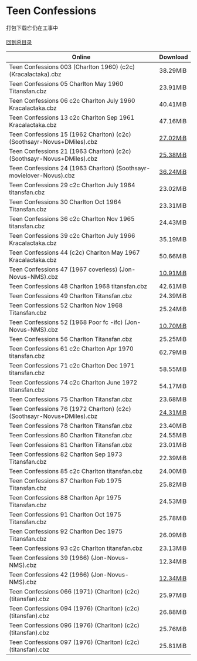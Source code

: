 # Teen Confessions

打包下载📦仍在工事中

[回到总目录](/Catalogs.md)







Online | Download
--- | ---
Teen Confessions 003 (Charlton 1960) (c2c) (Kracalactaka).cbz | 38.29MiB
Teen Confessions 05 Charlton May 1960 Titansfan.cbz | 23.91MiB
Teen Confessions 06 c2c Charlton July 1960 Kracalactaka.cbz | 40.41MiB
Teen Confessions 13 c2c Charlton Sep 1961 Kracalactaka.cbz | 47.16MiB
Teen Confessions 15 (1962 Charlton) (c2c) (Soothsayr-Novus+DMiles).cbz | [27.02MiB](https://pan.baidu.com/s/1geMaguf#list/path=%2FNovus%20-%20Week%20of%202017%20Q2%2FNovus%20-%20Week%20of%202017-05-24%2F%E3%82%BB%E3%82%A4%E3%82%AD%E3%82%B3%E3%82%BB%E3%82%BB%E3%82%A8%E3%82%B3%E3%82%A4%E3%82%AD%E3%82%AA%E3%82%BF%E3%82%AA%E3%82%AD%E3%82%A8%E3%82%B3%E3%82%B9%E3%82%B7%E3%82%A4%E3%82%A8%E3%82%B9%E3%82%B9%E3%82%AB%E3%82%BB%E3%82%A4%E3%82%AA%E3%82%AD%E3%82%B7%E3%82%B9%E3%82%AF%E3%82%A4%E3%82%A6&parentPath=%2FNovus%20-%20Week%20of%202017%20Q2)
Teen Confessions 21 (1963 Charlton) (c2c) (Soothsayr-Novus+DMiles).cbz | [25.38MiB](https://pan.baidu.com/s/1geMaguf#list/path=%2FNovus%20-%20Week%20of%202017%20Q2%2FNovus%20-%20Week%20of%202017-05-24%2F%E3%82%A4%E3%82%B9%E3%82%AB%E3%82%BD%E3%82%AB%E3%82%AD%E3%82%BD%E3%82%A2%E3%82%A6%E3%82%A6%E3%82%B3%E3%82%A2%E3%82%A2%E3%82%B7%E3%82%AB%E3%82%BD%E3%82%B9%E3%82%A6%E3%82%AF%E3%82%AA%E3%82%B1%E3%82%BF%E3%82%B9%E3%82%A8%E3%82%BF%E3%82%B3%E3%82%B1%E3%82%A4%E3%82%B3%E3%82%B3%E3%82%BF%E3%82%A2&parentPath=%2FNovus%20-%20Week%20of%202017%20Q2)
Teen Confessions 24 (1963 Charlton) (Soothsayr-movielover-Novus).cbz | [36.24MiB](https://pan.baidu.com/s/1qYyry6S#list/path=%2FNovus%20-%20Week%20of%202017%20Q1%2FNovus%20-%20Week%20of%202017-02-15%2F%E3%82%AD%E3%82%AA%E3%82%A2%E3%82%A6%E3%82%B5%E3%82%A8%E3%82%BF%E3%82%B7%E3%82%A4%E3%82%AB%E3%82%A2%E3%82%B1%E3%82%AD%E3%82%B9%E3%82%AF%E3%82%A2%E3%82%BF%E3%82%A8%E3%82%A8%E3%82%B5%E3%82%A8%E3%82%BF%E3%82%BF%E3%82%BF%E3%82%BB%E3%82%B5%E3%82%B5%E3%82%A8%E3%82%A2%E3%82%BF%E3%82%BB%E3%82%A2&parentPath=%2FNovus%20-%20Week%20of%202017%20Q1)
Teen Confessions 29 c2c Charlton July 1964 titansfan.cbz | 23.02MiB
Teen Confessions 30 Charlton Oct 1964 Titansfan.cbz | 23.31MiB
Teen Confessions 36 c2c Charlton Nov 1965 titansfan.cbz | 24.43MiB
Teen Confessions 39 c2c Charlton July 1966 Kracalactaka.cbz | 35.19MiB
Teen Confessions 44 (c2c) Charlton May 1967 Kracalactaka.cbz | 50.66MiB
Teen Confessions 47 (1967 coverless) (Jon-Novus-NMS).cbz | [10.91MiB](https://pan.baidu.com/s/1i5itmYx#list/path=%2FNovus%20-%20Week%20of%202016%20Q1%2FNovus%20-%20Week%20of%202016-01-20%2F%E3%82%B1%E3%82%AA%E3%82%A6%E3%82%B3%E3%82%B3%E3%82%AA%E3%82%A8%E3%82%AA%E3%82%B3%E3%82%B7%E3%82%A8%E3%82%AB%E3%82%AA%E3%82%B3%E3%82%B1%E3%82%A8%E3%82%B1%E3%82%A4%E3%82%B5%E3%82%A2%E3%82%A6%E3%82%B3%E3%82%B1%E3%82%A4%E3%82%BF%E3%82%A4%E3%82%A6%E3%82%AF%E3%82%AD%E3%82%BF%E3%82%AB%E3%82%B9&parentPath=%2FNovus%20-%20Week%20of%202016%20Q1)
Teen Confessions 48 Charlton 1968 titansfan.cbz | 42.61MiB
Teen Confessions 49 Charlton Titansfan.cbz | 24.39MiB
Teen Confessions 52 Charlton Nov 1968 Titansfan.cbz | 25.24MiB
Teen Confessions 52 (1968 Poor fc -ifc) (Jon-Novus-NMS).cbz | [10.70MiB](https://pan.baidu.com/s/1i5itmYx#list/path=%2FNovus%20-%20Week%20of%202016%20Q1%2FNovus%20-%20Week%20of%202016-01-20%2F%E3%82%BB%E3%82%A2%E3%82%BF%E3%82%B3%E3%82%B1%E3%82%AD%E3%82%A4%E3%82%BD%E3%82%B9%E3%82%BF%E3%82%B5%E3%82%B5%E3%82%BF%E3%82%AF%E3%82%BF%E3%82%AB%E3%82%BF%E3%82%A4%E3%82%B9%E3%82%A2%E3%82%AA%E3%82%A2%E3%82%AF%E3%82%A8%E3%82%AD%E3%82%B9%E3%82%A4%E3%82%A4%E3%82%AF%E3%82%BF%E3%82%A4%E3%82%AA&parentPath=%2FNovus%20-%20Week%20of%202016%20Q1)
Teen Confessions 56 Charlton Titansfan.cbz | 25.25MiB
Teen Confessions 61 c2c Charlton Apr 1970 titansfan.cbz | 62.79MiB
Teen Confessions 71 c2c Charlton Dec 1971 titansfan.cbz | 58.55MiB
Teen Confessions 74 c2c Charlton June 1972 titansfan.cbz | 54.17MiB
Teen Confessions 75 Charlton Titansfan.cbz | 23.68MiB
Teen Confessions 76 (1972 Charlton) (c2c) (Soothsayr-Novus+DMiles).cbz | [24.31MiB](https://pan.baidu.com/s/1geMaguf#list/path=%2FNovus%20-%20Week%20of%202017%20Q2%2FNovus%20-%20Week%20of%202017-05-24%2F%E3%82%BD%E3%82%B5%E3%82%A6%E3%82%A8%E3%82%A4%E3%82%A2%E3%82%AB%E3%82%A2%E3%82%AA%E3%82%A6%E3%82%BB%E3%82%A6%E3%82%B3%E3%82%B3%E3%82%B1%E3%82%A2%E3%82%AF%E3%82%AD%E3%82%B1%E3%82%BF%E3%82%B1%E3%82%AB%E3%82%B1%E3%82%A6%E3%82%B9%E3%82%AA%E3%82%AF%E3%82%BB%E3%82%AF%E3%82%B3%E3%82%BF%E3%82%A2&parentPath=%2FNovus%20-%20Week%20of%202017%20Q2)
Teen Confessions 78 Charlton Titansfan.cbz | 23.40MiB
Teen Confessions 80 Charlton Titansfan.cbz | 24.55MiB
Teen Confessions 81 Charlton Titansfan.cbz | 23.01MiB
Teen Confessions 82 Charlton Sep 1973 Titansfan.cbz | 22.39MiB
Teen Confessions 85 c2c Charlton titansfan.cbz | 24.00MiB
Teen Confessions 87 Charlton Feb 1975 Titansfan.cbz | 25.82MiB
Teen Confessions 88 Charlton Apr 1975 Titansfan.cbz | 24.53MiB
Teen Confessions 91 Charlton Oct 1975 Titansfan.cbz | 25.78MiB
Teen Confessions 92 Charlton Dec 1975 Titansfan.cbz | 26.09MiB
Teen Confessions 93 c2c Charlton titansfan.cbz | 23.13MiB
Teen Confessions 39 (1966) (Jon-Novus-NMS).cbz | 12.34MiB
Teen Confessions 42 (1966) (Jon-Novus-NMS).cbz | [12.34MiB](https://pan.baidu.com/s/1i5itmYx#list/path=%2FNovus%20-%20Week%20of%202016%20Q1%2FNovus%20-%20Week%20of%202016-01-20%2F%E3%82%B3%E3%82%B3%E3%82%B3%E3%82%BF%E3%82%BB%E3%82%AD%E3%82%B3%E3%82%AF%E3%82%B9%E3%82%A4%E3%82%B1%E3%82%B1%E3%82%A8%E3%82%BD%E3%82%AA%E3%82%A4%E3%82%B5%E3%82%AD%E3%82%AF%E3%82%BD%E3%82%AB%E3%82%AF%E3%82%B5%E3%82%A6%E3%82%AD%E3%82%B7%E3%82%AB%E3%82%A6%E3%82%BB%E3%82%BB%E3%82%B5%E3%82%B5&parentPath=%2FNovus%20-%20Week%20of%202016%20Q1)
Teen Confessions 066 (1971) (Charlton) (c2c) (titansfan).cbz | 25.97MiB
Teen Confessions 094 (1976) (Charlton) (c2c) (titansfan).cbz | 26.88MiB
Teen Confessions 096 (1976) (Charlton) (c2c) (titansfan).cbz | 25.76MiB
Teen Confessions 097 (1976) (Charlton) (c2c) (titansfan).cbz | 25.81MiB